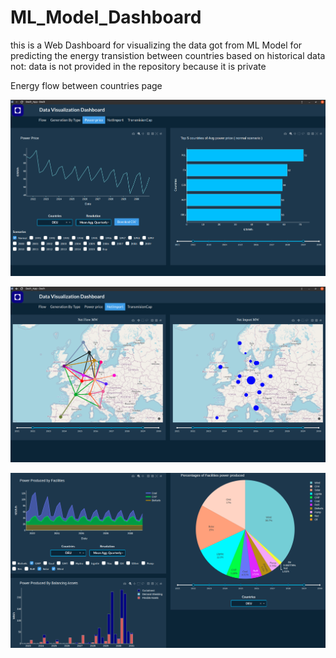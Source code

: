 # ML_Model_Dashboard

this is a Web Dashboard for visualizing the data got from ML Model for predicting the energy transistion between countries based on historical data 
not: data is not provided in the repository because it is private

Energy flow between countries page

![alt text](https://github.com/Mazen72/ML_Model_Dashboard/blob/master/img1.png)


![alt text](https://github.com/Mazen72/ML_Model_Dashboard/blob/master/img2.png)


![alt text](https://github.com/Mazen72/ML_Model_Dashboard/blob/master/img3.png)


